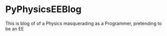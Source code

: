 # PyPhysicsEEBlog
This is blog of of a Physics masquerading as a Programmer, pretending to be an EE 
